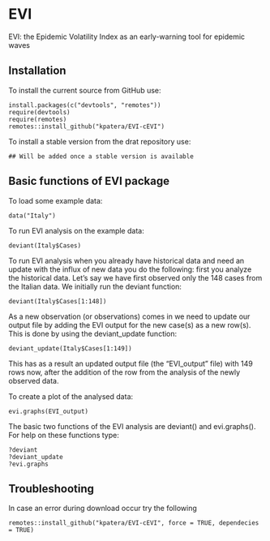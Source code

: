 # EVI
EVI: the Epidemic Volatility Index as an early-warning tool for epidemic waves

## Installation

To install the current source from GitHub use:

    install.packages(c("devtools", "remotes"))
    require(devtools)
    require(remotes)
    remotes::install_github("kpatera/EVI-cEVI")
    

To install a stable version from the drat repository use:

    ## Will be added once a stable version is available

## Basic functions of EVI package

    

To load some example data:

    data("Italy")
    
To run EVI analysis on the example data:

    deviant(Italy$Cases)

To run EVI analysis when you already have historical data and need an update with the influx of new data you do the following: first you analyze the historical data. Let’s say we have first observed only the 148 cases from the Italian data. We initially run the deviant function:

    deviant(Italy$Cases[1:148])

As a new observation (or observations) comes in we need to update our output file by adding the EVI output for the new case(s) as a new row(s). This is done by using the deviant_update function: 

    deviant_update(Italy$Cases[1:149])

This has as a result an updated output file (the “EVI_output” file) with 149 rows now, after the addition of the row from the analysis of the newly observed data.

To create a plot of the analysed data: 

    evi.graphs(EVI_output)
    
The basic two functions of the EVI analysis are deviant() and evi.graphs(). For help on these functions type:  
    
    ?deviant
    ?deviant_update
    ?evi.graphs
    
## Troubleshooting

In case an error during download occur try the following

    remotes::install_github("kpatera/EVI-cEVI", force = TRUE, dependecies = TRUE)



